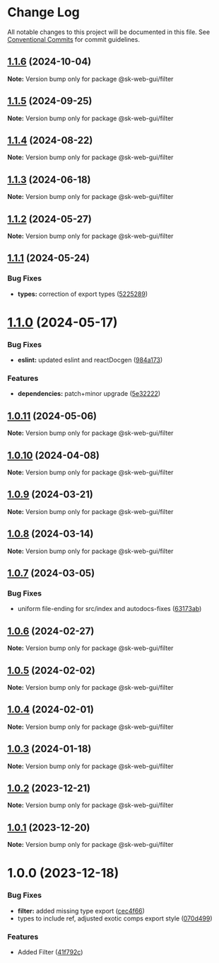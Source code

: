 # Change Log

All notable changes to this project will be documented in this file.
See [Conventional Commits](https://conventionalcommits.org) for commit guidelines.

## [1.1.6](https://github.com/Sundsvallskommun/web-shared-components/compare/@sk-web-gui/filter@1.1.5...@sk-web-gui/filter@1.1.6) (2024-10-04)

**Note:** Version bump only for package @sk-web-gui/filter

## [1.1.5](https://github.com/Sundsvallskommun/web-shared-components/compare/@sk-web-gui/filter@1.1.4...@sk-web-gui/filter@1.1.5) (2024-09-25)

**Note:** Version bump only for package @sk-web-gui/filter

## [1.1.4](https://github.com/Sundsvallskommun/web-shared-components/compare/@sk-web-gui/filter@1.1.3...@sk-web-gui/filter@1.1.4) (2024-08-22)

**Note:** Version bump only for package @sk-web-gui/filter

## [1.1.3](https://github.com/Sundsvallskommun/web-shared-components/compare/@sk-web-gui/filter@1.1.2...@sk-web-gui/filter@1.1.3) (2024-06-18)

**Note:** Version bump only for package @sk-web-gui/filter

## [1.1.2](https://github.com/Sundsvallskommun/web-shared-components/compare/@sk-web-gui/filter@1.1.1...@sk-web-gui/filter@1.1.2) (2024-05-27)

**Note:** Version bump only for package @sk-web-gui/filter

## [1.1.1](https://github.com/Sundsvallskommun/web-shared-components/compare/@sk-web-gui/filter@1.1.0...@sk-web-gui/filter@1.1.1) (2024-05-24)

### Bug Fixes

- **types:** correction of export types ([5225289](https://github.com/Sundsvallskommun/web-shared-components/commit/52252890b4206faa9bc70111e75f1ef818e0d8fe))

# [1.1.0](https://github.com/Sundsvallskommun/web-shared-components/compare/@sk-web-gui/filter@1.0.11...@sk-web-gui/filter@1.1.0) (2024-05-17)

### Bug Fixes

- **eslint:** updated eslint and reactDocgen ([984a173](https://github.com/Sundsvallskommun/web-shared-components/commit/984a17371f052a0cbe23d01fd31722f0fa2a56eb))

### Features

- **dependencies:** patch+minor upgrade ([5e32222](https://github.com/Sundsvallskommun/web-shared-components/commit/5e322229e362aac60ad69771a41ee2ac1397f93b))

## [1.0.11](https://github.com/Sundsvallskommun/web-shared-components/compare/@sk-web-gui/filter@1.0.10...@sk-web-gui/filter@1.0.11) (2024-05-06)

**Note:** Version bump only for package @sk-web-gui/filter

## [1.0.10](https://github.com/Sundsvallskommun/web-shared-components/compare/@sk-web-gui/filter@1.0.9...@sk-web-gui/filter@1.0.10) (2024-04-08)

**Note:** Version bump only for package @sk-web-gui/filter

## [1.0.9](https://github.com/Sundsvallskommun/web-shared-components/compare/@sk-web-gui/filter@1.0.8...@sk-web-gui/filter@1.0.9) (2024-03-21)

**Note:** Version bump only for package @sk-web-gui/filter

## [1.0.8](https://github.com/Sundsvallskommun/web-shared-components/compare/@sk-web-gui/filter@1.0.7...@sk-web-gui/filter@1.0.8) (2024-03-14)

**Note:** Version bump only for package @sk-web-gui/filter

## [1.0.7](https://github.com/Sundsvallskommun/web-shared-components/compare/@sk-web-gui/filter@1.0.6...@sk-web-gui/filter@1.0.7) (2024-03-05)

### Bug Fixes

- uniform file-ending for src/index and autodocs-fixes ([63173ab](https://github.com/Sundsvallskommun/web-shared-components/commit/63173ab9474b4cb3bc97da6b780bdfb4ae65990c))

## [1.0.6](https://github.com/Sundsvallskommun/web-shared-components/compare/@sk-web-gui/filter@1.0.5...@sk-web-gui/filter@1.0.6) (2024-02-27)

**Note:** Version bump only for package @sk-web-gui/filter

## [1.0.5](https://github.com/Sundsvallskommun/web-shared-components/compare/@sk-web-gui/filter@1.0.4...@sk-web-gui/filter@1.0.5) (2024-02-02)

**Note:** Version bump only for package @sk-web-gui/filter

## [1.0.4](https://github.com/Sundsvallskommun/web-shared-components/compare/@sk-web-gui/filter@1.0.3...@sk-web-gui/filter@1.0.4) (2024-02-01)

**Note:** Version bump only for package @sk-web-gui/filter

## [1.0.3](https://github.com/Sundsvallskommun/web-shared-components/compare/@sk-web-gui/filter@1.0.2...@sk-web-gui/filter@1.0.3) (2024-01-18)

**Note:** Version bump only for package @sk-web-gui/filter

## [1.0.2](https://github.com/Sundsvallskommun/web-shared-components/compare/@sk-web-gui/filter@1.0.1...@sk-web-gui/filter@1.0.2) (2023-12-21)

**Note:** Version bump only for package @sk-web-gui/filter

## [1.0.1](https://github.com/Sundsvallskommun/web-shared-components/compare/@sk-web-gui/filter@1.0.0...@sk-web-gui/filter@1.0.1) (2023-12-20)

**Note:** Version bump only for package @sk-web-gui/filter

# 1.0.0 (2023-12-18)

### Bug Fixes

- **filter:** added missing type export ([cec4f66](https://github.com/Sundsvallskommun/web-shared-components/commit/cec4f66f3bbb50c310d57e861869f3a66a781e12))
- types to include ref, adjusted exotic comps export style ([070d499](https://github.com/Sundsvallskommun/web-shared-components/commit/070d4990ecea5d5ce90ebdd684a381bb8ad95861))

### Features

- Added Filter ([41f792c](https://github.com/Sundsvallskommun/web-shared-components/commit/41f792c392fd0987e41ad175e2748260856d2c5f))
